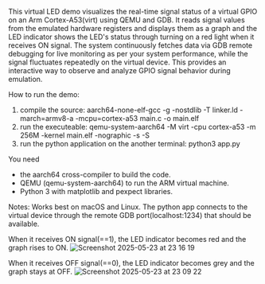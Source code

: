 This virtual LED demo visualizes the real-time signal status of a virtual GPIO on an Arm Cortex-A53(virt) using QEMU and GDB.
It reads signal values from the emulated hardware registers and displays them as a graph and the LED indicator shows the LED's status through turning on a red light when it receives ON signal.
The system continuously fetches data via GDB remote debugging for live monitoring as per your system performance, while the signal fluctuates repeatedly on the virtual device.
This provides an interactive way to observe and analyze GPIO signal behavior during emulation.

How to run the demo:
1. compile the source: aarch64-none-elf-gcc -g -nostdlib -T linker.ld -march=armv8-a -mcpu=cortex-a53 main.c -o main.elf
2. run the executeable: qemu-system-aarch64 -M virt -cpu cortex-a53 -m 256M -kernel main.elf -nographic -s -S
3. run the python application on the another terminal: python3 app.py

You need 
- the aarch64 cross-compiler to build the code.
- QEMU (qemu-system-aarch64) to run the ARM virtual machine.
- Python 3 with matplotlib and pexpect libraries.

Notes:
Works best on macOS and Linux.
The python app connects to the virtual device through the remote GDB port(localhost:1234) that should be available.
   

When it receives ON signal(==1), the LED indicator becomes red and the graph rises to ON.
![Screenshot 2025-05-23 at 23 16 19](https://github.com/user-attachments/assets/e33aa1cd-8e7c-450c-8812-05ef92efd8b3)

When it receives OFF signal(==0), the LED indicator becomes grey and the graph stays at OFF.
![Screenshot 2025-05-23 at 23 09 22](https://github.com/user-attachments/assets/083a7ace-169a-417b-877d-3aa61f389564)
